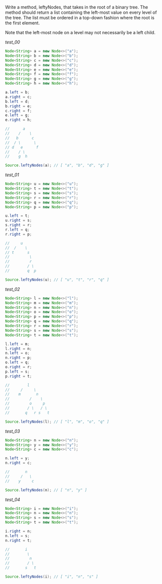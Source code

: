 
Write a method, leftyNodes, that takes in the root of a binary tree. The method should return a list containing the left-most value on every level of the tree. The list must be ordered in a top-down fashion where the root is the first element.

Note that the left-most node on a level may not necessarily be a left child.

_test_00_

```java
Node<String> a = new Node<>("a");
Node<String> b = new Node<>("b");
Node<String> c = new Node<>("c");
Node<String> d = new Node<>("d");
Node<String> e = new Node<>("e");
Node<String> f = new Node<>("f");
Node<String> g = new Node<>("g");
Node<String> h = new Node<>("h");

a.left = b;
a.right = c;
b.left = d;
b.right = e;
c.right = f;
e.left = g;
e.right = h;

//      a
//    /    \
//   b      c
//  / \      \
// d   e      f
//    / \
//    g  h

Source.leftyNodes(a); // [ "a", "b", "d", "g" ]
```

_test_01_

```java
Node<String> u = new Node<>("u");
Node<String> t = new Node<>("t");
Node<String> s = new Node<>("s");
Node<String> r = new Node<>("r");
Node<String> q = new Node<>("q");
Node<String> p = new Node<>("p");

u.left = t;
u.right = s;
s.right = r;
r.left = q;
r.right = p;

//     u
//  /    \
// t      s
//         \
//         r
//        / \
//        q  p

Source.leftyNodes(u); // [ "u", "t", "r", "q" ]
```

_test_02_

```java
Node<String> l = new Node<>("l");
Node<String> m = new Node<>("m");
Node<String> n = new Node<>("n");
Node<String> o = new Node<>("o");
Node<String> p = new Node<>("p");
Node<String> q = new Node<>("q");
Node<String> r = new Node<>("r");
Node<String> s = new Node<>("s");
Node<String> t = new Node<>("t");

l.left = m;
l.right = n;
n.left = o;
n.right = p;
o.left = q;
o.right = r;
p.left = s;
p.right = t;

//        l
//     /     \
//    m       n
//         /    \
//         o     p
//        / \   / \
//       q   r s   t

Source.leftyNodes(l); // [ "l", "m", "o", "q" ]
```

_test_03_

```java
Node<String> n = new Node<>("n");
Node<String> y = new Node<>("y");
Node<String> c = new Node<>("c");

n.left = y;
n.right = c;

//       n
//     /   \
//    y     c

Source.leftyNodes(n); // [ "n", "y" ]
```

_test_04_

```java
Node<String> i = new Node<>("i");
Node<String> n = new Node<>("n");
Node<String> s = new Node<>("s");
Node<String> t = new Node<>("t");

i.right = n;
n.left = s;
n.right = t;

//       i
//        \
//         n
//        / \
//       s   t

Source.leftyNodes(i); // [ "i", "n", "s" ]
```


